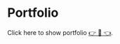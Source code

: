 # Portfolio
Click here to show portfolio [👉 👀 👈](https://cptcrunch2000.github.io/github-portfolio/).